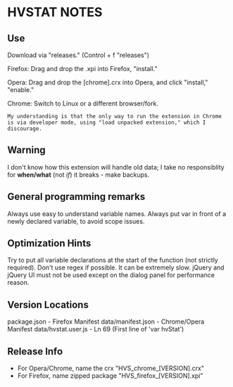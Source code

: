 HVSTAT NOTES
================

Use
---
Download via "releases." (Control + f "releases")

Firefox: Drag and drop the .xpi into Firefox, "install."

Opera: Drag and drop the [chrome].crx into Opera, and click "install," "enable."

Chrome: Switch to Linux or a different browser/fork. 

    My understanding is that the only way to run the extension in Chrome is via developer mode, using "load unpacked extension," which I discourage.

Warning
-------
I don't know how this extension will handle old data; I take no responsiblity for **when/what** (not *if*) it breaks - make backups.

General programming remarks
---------------------------
Always use easy to understand variable names.
Always put var in front of a newly declared variable, to avoid scope issues.

Optimization Hints
------------------
Try to put all variable declarations at the start of the function (not strictly required).
Don't use regex if possible. It can be extremely slow.
jQuery and jQuery UI must not be used except on the dialog panel for performance reason.

Version Locations
-----------------
package.json - Firefox Manifest
data/manifest.json - Chrome/Opera Manifest
data/hvstat.user.js - Ln 69 (First line of 'var hvStat')

Release Info
------------
- For Opera/Chrome, name the crx "HVS\_chrome\_[VERSION].crx"
- For Firefox, name zipped package "HVS\_firefox\_[VERSION].xpi"
